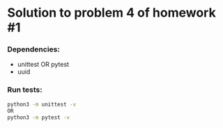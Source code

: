 # Solution to problem 4 of homework \#1

### Dependencies:
- unittest OR pytest
- uuid


### Run tests:
```bash
python3 -m unittest -v
OR
python3 -m pytest -v
```
